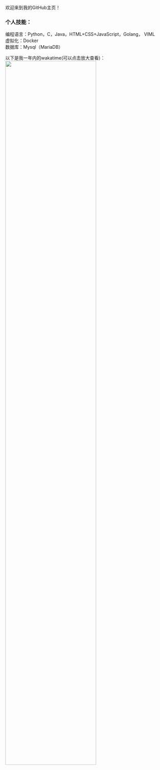 欢迎来到我的GitHub主页！

### 个人技能：
编程语言：Python，C，Java，HTML+CSS+JavaScript，Golang， VIML  
虚拟化：Docker  
数据库：Mysql（MariaDB）

以下是我一年内的wakatime(可以点击放大查看)：  
<img src="https://wakatime.com/share/@LeoChoi/ac6b47fe-05cf-4419-bf7a-bd271ef779a5.svg" width="75%">
